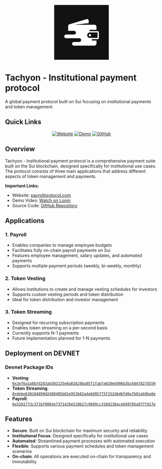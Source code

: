 <div align="center">
  <img src="lgo.png" alt="Tachyon Logo" width="180"/>
</div>

# Tachyon - Institutional payment protocol 

A global payment protocol built on Sui focusing on institutional payments and token management.

## Quick Links

<div align="center">

[![Website](https://img.shields.io/badge/🌐_Visit_Website-payrollprotocol.com-2ea44f?style=for-the-badge)](https://www.payrollprotocol.com/)
[![Demo](https://img.shields.io/badge/🎥_Watch_Demo-Loom_Video-red?style=for-the-badge)](https://www.loom.com/share/7c56e8d5c65b42328adb10b6cd9f2180?sid=67751b8b-4c56-45f7-a8b0-26618bd08a90)
[![GitHub](https://img.shields.io/badge/📦_View_Code-GitHub-black?style=for-the-badge)](https://github.com/muskbuster/Sui-payroll)

</div>

## Overview

Tachyon - Institutional payment protocol is a comprehensive payment suite built on the Sui blockchain, designed specifically for institutional use cases. The protocol consists of three main applications that address different aspects of token management and payments.

**Important Links:**
- Website: [payrollprotocol.com](https://www.payrollprotocol.com/)
- Demo Video: [Watch on Loom](https://www.loom.com/share/7c56e8d5c65b42328adb10b6cd9f2180?sid=67751b8b-4c56-45f7-a8b0-26618bd08a90)
- Source Code: [GitHub Repository](https://github.com/muskbuster/Sui-payroll)

## Applications

### 1. Payroll
- Enables companies to manage employee budgets
- Facilitates fully on-chain payroll payments on Sui
- Features employee management, salary updates, and automated payments
- Supports multiple payment periods (weekly, bi-weekly, monthly)

### 2. Token Vesting
- Allows institutions to create and manage vesting schedules for investors
- Supports custom vesting periods and token distribution
- Ideal for token distribution and investor management

### 3. Token Streaming
- Designed for recurring subscription payments
- Enables token streaming on a per-second basis
- Currently supports N-1 payments
- Future implementation planned for 1-N payments

## Deployment on DEVNET

### Devnet Package IDs
- **Vesting**: [`0x3ef6a1a8b7d283ab502135e8a81629ba05f1fab7a020eb996b3bc6847827d559`](https://suiscan.xyz/devnet/object/0x3ef6a1a8b7d283ab502135e8a81629ba05f1fab7a020eb996b3bc6847827d559)
- **Token Streaming**: [`0xdebe630104899d2488485b82e953b02a4e8d95775f152dbd6fd6e7b91eb9ba8e`](https://suiscan.xyz/devnet/object/0xdebe630104899d2488485b82e953b02a4e8d95775f152dbd6fd6e7b91eb9ba8e)
- **Payroll**: [`0x52b1773c371bf9003e7371426e519b17c9669cc310d138ace649785a977fd17e`](https://suiscan.xyz/devnet/object/0x52b1773c371bf9003e7371426e519b17c9669cc310d138ace649785a977fd17e)

## Features

- **Secure**: Built on Sui blockchain for maximum security and reliability
- **Institutional Focus**: Designed specifically for institutional use cases
- **Automated**: Streamlined payment processes with automated execution
- **Flexible**: Supports various payment schedules and token management scenarios
- **On-chain**: All operations are executed on-chain for transparency and immutability

